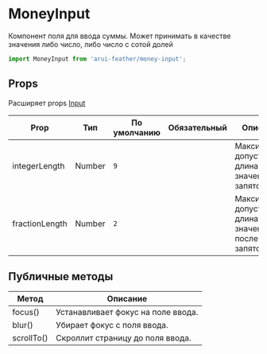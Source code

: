 # MoneyInput

Компонент поля для ввода суммы. Может принимать в качестве значения либо число, либо число с сотой долей

```javascript
import MoneyInput from 'arui-feather/money-input';
```




## Props
Расширяет props [Input](../input)

| Prop  | Тип  | По умолчанию | Обязательный | Описание |
| ----- | ---- | ------------ | ------------ |----------|
| integerLength | Number | `9`  |  | Максимально допустимая длина значения до запятой |
| fractionLength | Number | `2`  |  | Максимально допустимая длина значения после запятой |





## Публичные методы
| Метод  | Описание |
| ------ | -------- |
| focus() | Устанавливает фокус на поле ввода. |
| blur() | Убирает фокус с поля ввода. |
| scrollTo() | Скроллит страницу до поля ввода. |









